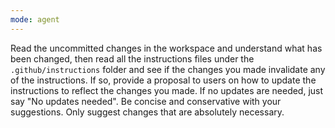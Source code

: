 ```yaml
---
mode: agent
---
```


Read the uncommitted changes in the workspace and understand what has been changed, then read all the instructions files under the `.github/instructions` folder and see if the changes you made invalidate any of the instructions. If so, provide a proposal to users on how to update the instructions to reflect the changes you made. If no updates are needed, just say "No updates needed". Be concise and conservative with your suggestions. Only suggest changes that are absolutely necessary.
